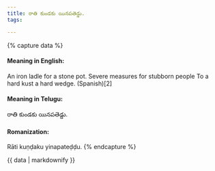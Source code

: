 ```yaml
---
title: రాతి కుండకు యినపతెడ్డు.
tags:

---
```


{% capture data %}
#### Meaning in English:
An iron ladle for a stone pot.
Severe measures for stubborn people
To a hard kust a hard wedge. (Spanish)[2]

#### Meaning in Telugu:
రాతి కుండకు యినపతెడ్డు.

#### Romanization:
Rāti kuṇḍaku yinapateḍḍu.
{% endcapture %}

{{ data | markdownify }}

